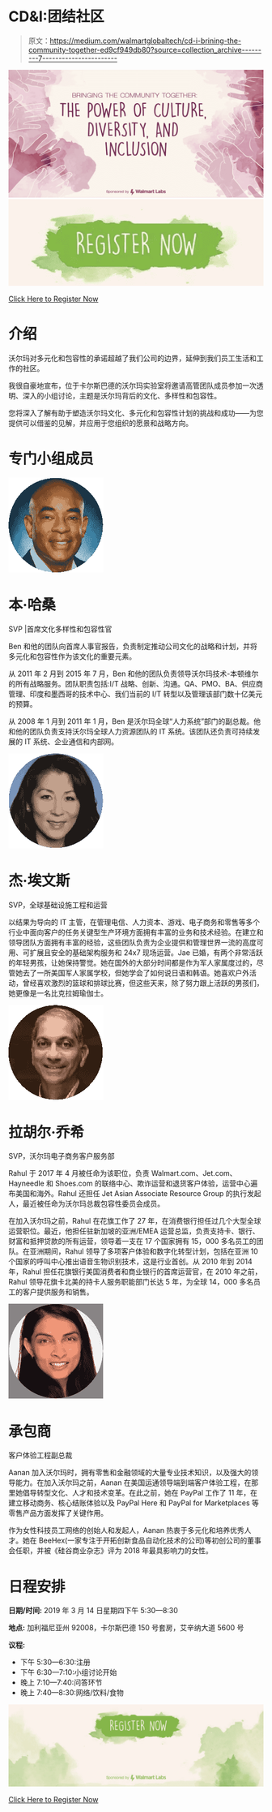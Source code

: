 # CD&I:团结社区

> 原文：<https://medium.com/walmartglobaltech/cd-i-brining-the-community-together-ed9cf949db80?source=collection_archive---------7----------------------->

![](img/5f5cf837d49b9bbd1d2ef79cb3d2c25a.png)[![](img/1acb86d2f3c6128d9730ea50aa61a72d.png)](https://www.eventbrite.com/e/bringing-the-community-together-the-power-of-culture-diversity-and-inclusion-tickets-56011311340)

[Click Here to Register Now](https://www.eventbrite.com/e/bringing-the-community-together-the-power-of-culture-diversity-and-inclusion-tickets-56011311340)

# 介绍

沃尔玛对多元化和包容性的承诺超越了我们公司的边界，延伸到我们员工生活和工作的社区。

我很自豪地宣布，位于卡尔斯巴德的沃尔玛实验室将邀请高管团队成员参加一次透明、深入的小组讨论，主题是沃尔玛背后的文化、多样性和包容性。

您将深入了解有助于塑造沃尔玛文化、多元化和包容性计划的挑战和成功——为您提供可以借鉴的见解，并应用于您组织的愿景和战略方向。

# 专门小组成员

![](img/19183bcea54c4ccda532ee4175988d8f.png)

# 本·哈桑

SVP |首席文化多样性和包容性官

Ben 和他的团队向首席人事官报告，负责制定推动公司文化的战略和计划，并将多元化和包容性作为该文化的重要元素。

从 2011 年 2 月到 2015 年 7 月，Ben 和他的团队负责领导沃尔玛技术-本顿维尔的所有战略服务。团队职责包括:I/T 战略、创新、沟通。QA、PMO、BA、供应商管理、印度和墨西哥的技术中心、我们当前的 I/T 转型以及管理该部门数十亿美元的预算。

从 2008 年 1 月到 2011 年 1 月，Ben 是沃尔玛全球“人力系统”部门的副总裁。他和他的团队负责支持沃尔玛全球人力资源团队的 IT 系统。该团队还负责可持续发展的 IT 系统、企业通信和内部网。

![](img/7d0b83999024bce1ae6e028074ead422.png)

# 杰·埃文斯

SVP，全球基础设施工程和运营

以结果为导向的 IT 主管，在管理电信、人力资本、游戏、电子商务和零售等多个行业中面向客户的任务关键型生产环境方面拥有丰富的业务和技术经验。在建立和领导团队方面拥有丰富的经验，这些团队负责为企业提供和管理世界一流的高度可用、可扩展且安全的基础架构服务和 24x7 现场运营。Jae 已婚，有两个非常活跃的年轻男孩，让她保持警觉。她在国外的大部分时间都是作为军人家属度过的，尽管她去了一所美国军人家属学校，但她学会了如何说日语和韩语。她喜欢户外活动，曾经喜欢激烈的篮球和排球比赛，但这些天来，除了努力跟上活跃的男孩们，她更像是一名比克拉姆瑜伽士。

![](img/112d12d2fad1f07b1d6165de69de6c2b.png)

# 拉胡尔·乔希

SVP，沃尔玛电子商务客户服务部

Rahul 于 2017 年 4 月被任命为该职位，负责 Walmart.com、Jet.com、Hayneedle 和 Shoes.com 的联络中心、欺诈运营和退货客户体验，运营中心遍布美国和海外。Rahul 还担任 Jet Asian Associate Resource Group 的执行发起人，最近被任命为沃尔玛总裁包容性委员会成员。

在加入沃尔玛之前，Rahul 在花旗工作了 27 年，在消费银行担任过几个大型全球运营职位。最近，他担任驻新加坡的亚洲/EMEA 运营总监，负责支持卡、银行、财富和抵押贷款的所有运营，领导着一支在 17 个国家拥有 15，000 多名员工的团队。在亚洲期间，Rahul 领导了多项客户体验和数字化转型计划，包括在亚洲 10 个国家的呼叫中心推出语音生物识别技术，这是行业首创。从 2010 年到 2014 年，Rahul 担任花旗银行美国消费者和商业银行的首席运营官，在 2010 年之前，Rahul 领导花旗卡北美的持卡人服务职能部门长达 5 年，为全球 14，000 多名员工的客户提供服务和销售。

![](img/514e47cbe735aa38fa0b2b4ca0eef96f.png)

# 承包商

客户体验工程副总裁

Aanan 加入沃尔玛时，拥有零售和金融领域的大量专业技术知识，以及强大的领导能力。在加入沃尔玛之前，Aanan 在美国运通领导端到端客户体验工程，在那里她倡导转型文化、人才和技术变革。在此之前，她在 PayPal 工作了 11 年，在建立移动商务、核心结账体验以及 PayPal Here 和 PayPal for Marketplaces 等零售产品方面发挥了关键作用。

作为女性科技员工网络的创始人和发起人，Aanan 热衷于多元化和培养优秀人才。她在 BeeHex(一家专注于开拓创新食品自动化技术的公司)等初创公司的董事会任职，并被《硅谷商业杂志》评为 2018 年最具影响力的女性。

# 日程安排

**日期/时间:**
2019 年 3 月 14 日星期四下午 5:30—8:30

**地点:**
加利福尼亚州 92008，卡尔斯巴德 150 号套房，艾辛纳大道 5600 号

**议程:**

*   下午 5:30—6:30:注册
*   下午 6:30—7:10:小组讨论开始
*   晚上 7:10—7:40:问答环节
*   晚上 7:40—8:30:网络/饮料/食物

[![](img/982752032fb0f622e6969c42b03370c6.png)](https://www.eventbrite.com/e/bringing-the-community-together-the-power-of-culture-diversity-and-inclusion-tickets-56011311340)

[Click Here to Register Now](https://www.eventbrite.com/e/bringing-the-community-together-the-power-of-culture-diversity-and-inclusion-tickets-56011311340)